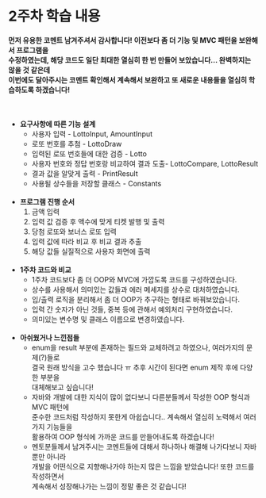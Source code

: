 # 2주차 학습 내용
<h4>먼저 유용한 코멘트 남겨주셔서 감사합니다! 이전보다 좀 더 기능 및 MVC 패턴을 보완해서 프로그램을<br>
수정하였는데, 해당 코드도 일단 최대한 열심히 한 번 만들어 보았습니다... 완벽하지는 않을 것 같은데<br>
이번에도 달아주시는 코멘트 확인해서 계속해서 보완하고 또 새로운 내용들을 열심히 학습하도록 하겠습니다!</h4><br>

- <strong>요구사항에 따른 기능 설계</strong>
    - 사용자 입력 - LottoInput, AmountInput
    - 로또 번호를 추첨 - LottoDraw
    - 입력된 로또 번호들에 대한 검증 - Lotto
    - 사용자 번호와 정답 번호랑 비교하여 결과 도출- LottoCompare, LottoResult
    - 결과 값을 알맞게 출력 - PrintResult
    - 사용될 상수들을 저장할 클래스 - Constants
<br><br>
- <strong>프로그램 진행 순서</strong>
    1. 금액 입력
    2. 입력 값 검증 후 액수에 맞게 티켓 발행 및 출력
    3. 당첨 로또와 보너스 로또 입력
    4. 입력 값에 따라 비교 후 비교 결과 추출
    5. 해당 값들 실질적으로 사용자 화면에 출력
<br><br>
- <strong>1주차 코드와 비교</strong>
    - 1주차 코드보다 좀 더 OOP와 MVC에 가깝도록 코드를 구성하였습니다.
    - 상수를 사용해서 의미있는 값들과 에러 메세지를 상수로 대처하였습니다.
    - 입/출력 로직을 분리해서 좀 더 OOP가 추구하는 형태로 바꿔보았습니다.
    - 입력 간 숫자가 아닌 것들, 중복 등에 관해서 예외처리 구현하였습니다.
    - 의미있는 변수명 및 클래스 이름으로 변경하였습니다.
<br><br>
- <strong>아쉬웠거나 느낀점들</strong>
    - enum을 result 부분에 존재하는 필드와 교체하려고 하였으나, 여러가지의 문제(?)들로<br>
    결국 원래 방식을 고수 했습니다 ㅠ 추후 시간이 된다면 enum 제작 후에 다양한 부분을<br>
    대체해보고 싶습니다!
    - 자바와 개발에 대한 지식이 많이 없다보니 다른분들께서 작성한 OOP 형식과 MVC 패턴에<br>
    준수한 코드처럼 작성하지 못한게 아쉽습니다.. 계속해서 열심히 노력해서 여러가지 기능들을<br>
    활용하여 OOP 형식에 가까운 코드를 만들어내도록 하겠습니다!<br>
    - 멘토분들께서 남겨주시는 코멘트들에 대해서 하나하나 해결해 나가다보니 자바뿐만 아니라<br>
    개발을 어떤식으로 지향해나가야 하는지 많은 느낌을 받았습니다! 또한 코드를 작성하면서<br>
    계속해서 성장해나가는 느낌이 정말 좋은 것 같습니다!
